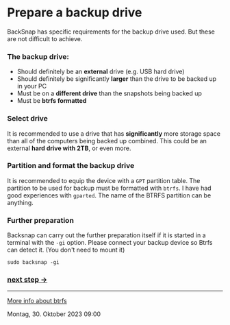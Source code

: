 # Prepare a backup drive
BackSnap has specific requirements for the backup drive used. But these are not difficult to achieve.

### The backup drive:
* Should definitely be an **external** drive (e.g. USB hard drive)
* Should definitely be significantly **larger** than the drive to be backed up in your PC
* Must be on a **different drive** than the snapshots being backed up
* Must be **btrfs formatted**

### Select drive
It is recommended to use a drive that has **significantly** more storage space than all of the computers being backed up combined. This could be an external **hard drive with 2TB**, or even more.

### Partition and format the backup drive
It is recommended to equip the device with a `GPT` partition table. The partition to be used for backup must be formatted with `btrfs`. I have had good experiences with `gparted`. The name of the BTRFS partition can be anything.

### Further preparation
Backsnap can carry out the further preparation itself if it is started in a terminal with the `-gi` option.
Please connect your backup device so Btrfs can detect it. (You don't need to mount it)

`sudo backsnap -gi`

### [next step ->](config_en.md)
----
[More info about btrfs](https://wiki.manjaro.org/index.php/Btrfs)

Montag, 30. Oktober 2023 09:00 